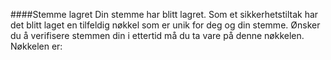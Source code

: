 ####Stemme lagret
Din stemme har blitt lagret. Som et sikkerhetstiltak har det blitt laget en tilfeldig nøkkel
som er unik for deg og din stemme. Ønsker du å verifisere stemmen din i ettertid må du ta vare
på denne nøkkelen. Nøkkelen er: